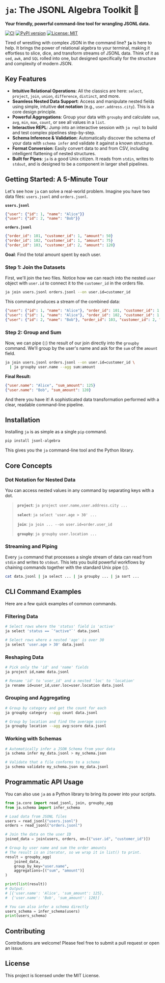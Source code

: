 # `ja`: The JSONL Algebra Toolkit 🚀

**Your friendly, powerful command-line tool for wrangling JSONL data.**

[![CI](https://github.com/your-repo/ja/actions/workflows/ci.yml/badge.svg)](https://github.com/your-repo/ja/actions/workflows/ci.yml)
[![PyPI version](https://badge.fury.io/py/jsonl-algebra.svg)](https://badge.fury.io/py/jsonl-algebra)
[![License: MIT](https://img.shields.io/badge/License-MIT-yellow.svg)](https://opensource.org/licenses/MIT)

Tired of wrestling with complex JSON in the command line? **`ja`** is here to help. It brings the power of relational algebra to your terminal, making it effortless to slice, dice, and transform streams of JSONL data. Think of it as `sed`, `awk`, and `SQL` rolled into one, but designed specifically for the structure and complexity of modern JSON.

## Key Features

* **Intuitive Relational Operations**: All the classics are here: `select`, `project`, `join`, `union`, `difference`, `distinct`, and more.
* **Seamless Nested Data Support**: Access and manipulate nested fields using simple, intuitive **dot notation** (e.g., `user.address.city`). This is a core design principle.
* **Powerful Aggregations**: Group your data with `groupby` and calculate `sum`, `avg`, `min`, `max`, `count`, or see all values in a `list`.
* **Interactive REPL**: Jump into an interactive session with `ja repl` to build and test complex pipelines step-by-step.
* **Schema Inference & Validation**: Automatically discover the schema of your data with `schema infer` and validate it against a known structure.
* **Format Conversion**: Easily convert data to and from CSV, including intelligent flattening of nested structures.
* **Built for Pipes**: `ja` is a good Unix citizen. It reads from `stdin`, writes to `stdout`, and is designed to be a component in larger shell pipelines.

## Getting Started: A 5-Minute Tour

Let's see how `ja` can solve a real-world problem. Imagine you have two data files: `users.jsonl` and `orders.jsonl`.

**`users.jsonl`**

```json
{"user": {"id": 1, "name": "Alice"}}
{"user": {"id": 2, "name": "Bob"}}
```

**`orders.jsonl`**

```json
{"order_id": 101, "customer_id": 1, "amount": 50}
{"order_id": 102, "customer_id": 1, "amount": 75}
{"order_id": 103, "customer_id": 2, "amount": 120}
```

**Goal**: Find the total amount spent by each user.

### Step 1: Join the Datasets

First, we'll join the two files. Notice how we can reach into the nested `user` object with `user.id` to connect it to the `customer_id` in the orders file.

```bash
ja join users.jsonl orders.jsonl --on user.id=customer_id
```

This command produces a stream of the combined data:

```json
{"user": {"id": 1, "name": "Alice"}, "order_id": 101, "customer_id": 1, "amount": 50}
{"user": {"id": 1, "name": "Alice"}, "order_id": 102, "customer_id": 1, "amount": 75}
{"user": {"id": 2, "name": "Bob"}, "order_id": 103, "customer_id": 2, "amount": 120}
```

### Step 2: Group and Sum

Now, we can pipe (`|`) the result of our join directly into the `groupby` command. We'll group by the user's name and ask for the `sum` of the `amount` field.

```bash
ja join users.jsonl orders.jsonl --on user.id=customer_id \
  | ja groupby user.name --agg sum:amount
```

**Final Result:**

```json
{"user.name": "Alice", "sum_amount": 125}
{"user.name": "Bob", "sum_amount": 120}
```

And there you have it! A sophisticated data transformation performed with a clear, readable command-line pipeline.

## Installation

Installing `ja` is as simple as a single `pip` command.

```bash
pip install jsonl-algebra
```

This gives you the `ja` command-line tool and the Python library.

## Core Concepts

### Dot Notation for Nested Data

You can access nested values in any command by separating keys with a dot.

> **`project`**: `ja project user.name,user.address.city ...`
>
> **`select`**: `ja select 'user.age > 30' ...`
>
> **`join`**: `ja join ... --on user.id=order.user_id`
>
> **`groupby`**: `ja groupby user.location ...`

### Streaming and Piping

Every `ja` command that processes a single stream of data can read from `stdin` and writes to `stdout`. This lets you build powerful workflows by chaining commands together with the standard Unix pipe (`|`).

```bash
cat data.jsonl | ja select ... | ja groupby ... | ja sort ...
```

## CLI Command Examples

Here are a few quick examples of common commands.

### **Filtering Data**

```bash
# Select rows where the 'status' field is 'active'
ja select 'status == `"active"`' data.jsonl

# Select rows where a nested 'age' is over 30
ja select 'user.age > 30' data.jsonl
```

### **Reshaping Data**

```bash
# Pick only the 'id' and 'name' fields
ja project id,name data.jsonl

# Rename 'id' to 'user_id' and a nested 'loc' to 'location'
ja rename id=user_id,user.loc=user.location data.jsonl
```

### **Grouping and Aggregating**

```bash
# Group by category and get the count for each
ja groupby category --agg count data.jsonl

# Group by location and find the average score
ja groupby location --agg avg:score data.jsonl
```

### **Working with Schemas**

```bash
# Automatically infer a JSON Schema from your data
ja schema infer my_data.jsonl > my_schema.json

# Validate that a file conforms to a schema
ja schema validate my_schema.json my_data.jsonl
```

## Programmatic API Usage

You can also use `ja` as a Python library to bring its power into your scripts.

```python
from ja.core import read_jsonl, join, groupby_agg
from ja.schema import infer_schema

# Load data from JSONL files
users = read_jsonl("users.jsonl")
orders = read_jsonl("orders.jsonl")

# Join the data on the user ID
joined_data = join(users, orders, on=[("user.id", "customer_id")])

# Group by user name and sum the order amounts
# The result is an iterator, so we wrap it in list() to print.
result = groupby_agg(
    joined_data,
    group_by_key="user.name",
    aggregations=[("sum", "amount")]
)

print(list(result))
# Output:
# [{'user.name': 'Alice', 'sum_amount': 125},
#  {'user.name': 'Bob', 'sum_amount': 120}]

# You can also infer a schema directly
users_schema = infer_schema(users)
print(users_schema)
```

## Contributing

Contributions are welcome! Please feel free to submit a pull request or open an issue.

## License

This project is licensed under the MIT License.
